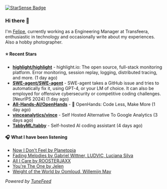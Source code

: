 <a href="https://starsense.app/developer-types" target="_blank"><img src="https://starsense.app/api/badge/?user=valtlfelipe" alt="StarSense Badge"></a>

### Hi there 👋

I'm [Felipe](https://felipevm.com), currently working as a Engineering Manager at Transfeera, enthusiastic in technology and occasionally write about my experiences. Also a hobby photographer.

#### ⭐ Recent Stars
- **[highlight/highlight](https://github.com/highlight/highlight)** - highlight.io: The open source, full-stack monitoring platform. Error monitoring, session replay, logging, distributed tracing, and more. (1 day ago)
- **[SWE-agent/SWE-agent](https://github.com/SWE-agent/SWE-agent)** - SWE-agent takes a GitHub issue and tries to automatically fix it, using GPT-4, or your LM of choice. It can also be employed for offensive cybersecurity or competitive coding challenges. [NeurIPS 2024]  (1 day ago)
- **[All-Hands-AI/OpenHands](https://github.com/All-Hands-AI/OpenHands)** - 🙌 OpenHands: Code Less, Make More (1 day ago)
- **[vinceanalytics/vince](https://github.com/vinceanalytics/vince)** - Self Hosted Alternative To Google Analytics (3 days ago)
- **[TabbyML/tabby](https://github.com/TabbyML/tabby)** - Self-hosted AI coding assistant (4 days ago)

#### 🎧 What I have been listening
- [Now I Don&#39;t Feel by Planetopia](https://open.spotify.com/track/0gA9Zq4QvRz4AMuMfY85WA)
- [Fading Melodies by Gabriel Wittner, LUDVIC, Luciana Silva](https://open.spotify.com/track/0ufnG53X8ceZjTt5tfj4f6)
- [All I Care by ROOSTERJAXX](https://open.spotify.com/track/4HyZnGKV3SKCJtEOnnigng)
- [You&#39;re The One by Jelen](https://open.spotify.com/track/5HHDQBZzFWm00giwxPSF51)
- [Weight of the World by Oomloud, Willemijn May](https://open.spotify.com/track/7y7o03XAk4HIPseVnnzOVG)

_Powered by [TuneFeed](https://tunefeed.app?ref=github.com)_


